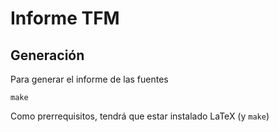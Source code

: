 # Informe TFM

## Generación

Para generar el informe de las fuentes

    make
    
    
Como prerrequisitos, tendrá que estar instalado LaTeX (y `make`)
